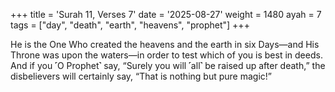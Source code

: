 +++
title = 'Surah 11, Verses 7'
date = '2025-08-27'
weight = 1480
ayah = 7
tags = ["day", "death", "earth", "heavens", "prophet"]
+++

He is the One Who created the heavens and the earth in six Days—and His Throne was upon the waters—in order to test which of you is best in deeds. And if you ˹O Prophet˺ say, “Surely you will ˹all˺ be raised up after death,” the disbelievers will certainly say, “That is nothing but pure magic!”
